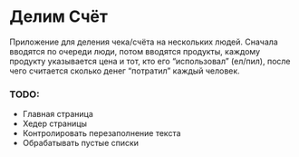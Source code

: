 # Делим Счёт

Приложение для деления чека/счёта на нескольких людей. Сначала
вводятся по очереди люди, потом вводятся продукты, каждому продукту
указывается цена и тот, кто его “использовал” (ел/пил), после чего считается
сколько денег “потратил” каждый человек.


### TODO:

- Главная страница
- Хедер страницы
- Контролировать перезаполнение текста
- Обрабатывать пустые списки